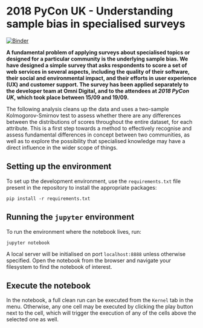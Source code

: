 # 2018 PyCon UK - Understanding sample bias in specialised surveys
[![Binder](https://mybinder.org/badge.svg)](https://mybinder.org/v2/gh/omni-digital/pycon-data/master?filepath=2018_PyCon_data_analysis.ipynb)

**A fundamental problem of applying surveys about specialised topics or designed for a particular community is the underlying sample bias. We have designed a simple survey that asks respondents to score a set of web services in several aspects, including the quality of their software, their social and environmental impact, and their efforts in user experience (UX) and customer support. The survey has been applied separately to the developer team at Omni Digital, and to the attendees at *2018 PyCon UK*, which took place between 15/09 and 19/09.**

The following analysis cleans up the data and uses a two-sample Kolmogorov-Smirnov test to assess whether there are any differences between the distributions of scores throughout the entire dataset, for each attribute. This is a first step towards a method to effectively recognise and assess fundamental differences in concept between two communities, as well as to explore the possibility that specialised knowledge may have a direct influence in the wider scope of things.

## Setting up the environment
To set up the development environment, use the `requirements.txt` file present in the repository to install the appropriate packages:

```
pip install -r requirements.txt
```

## Running the `jupyter` environment
To run the environment where the notebook lives, run:

```
jupyter notebook
```

A local server will be initialised on port `localhost:8888` unless otherwise specified. Open the notebook from the browser and navigate your filesystem to find the notebook of interest.

## Execute the notebook
In the notebook, a full clean run can be executed from the `Kernel` tab in the menu. Otherwise, any one cell may be executed by clicking the play button next to the cell, which will trigger the execution of any of the cells above the selected one as well.
